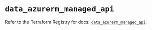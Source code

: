 # `data_azurerm_managed_api`

Refer to the Terraform Registry for docs: [`data_azurerm_managed_api`](https://registry.terraform.io/providers/hashicorp/azurerm/3.103.0/docs/data-sources/managed_api).
